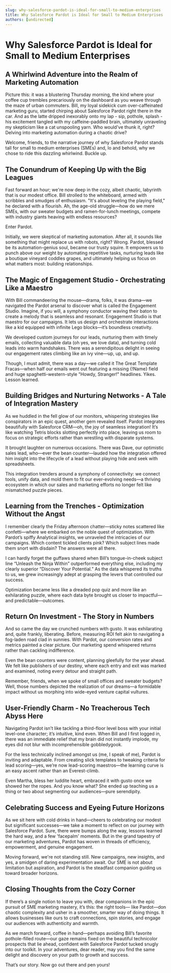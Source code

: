 ```yaml
---
slug: why-salesforce-pardot-is-ideal-for-small-to-medium-enterprises
title: Why Salesforce Pardot is Ideal for Small to Medium Enterprises
authors: [undirected]
---
```



# Why Salesforce Pardot is Ideal for Small to Medium Enterprises

## A Whirlwind Adventure into the Realm of Marketing Automation

Picture this: it was a blustering Thursday morning, the kind where your coffee cup trembles precariously on the dashboard as you weave through the maze of urban commuters. Bill, my loyal sidekick cum over-caffeinated marketing guru, started chirping about Salesforce Pardot right there in the car. And as the latte dripped inexorably onto my lap - sip, pothole, splash - his excitement tangled with my caffeine-paddled brain, ultimately unraveling my skepticism like a cat unspooling yarn. Who would've thunk it, right? Delving into marketing automation during a chaotic drive?

Welcome, friends, to the narrative journey of why Salesforce Pardot stands tall for small to medium enterprises (SMEs) and, lo and behold, why we chose to ride this dazzling whirlwind. Buckle up.

## The Conundrum of Keeping Up with the Big Leagues

Fast forward an hour; we're now deep in the cozy, albeit chaotic, labyrinth that is our modest office. Bill strolled to the whiteboard, armed with scribbles and smudges of enthusiasm. "It's about leveling the playing field," he declared with a flourish. Ah, the age-old struggle—how do we mere SMEs, with our sweater budgets and ramen-for-lunch meetings, compete with industry giants heaving with endless resources?

Enter Pardot.

Initially, we were skeptical of marketing automation. After all, it sounds like something that might replace us with robots, right? Wrong. Pardot, blessed be its automation-genius soul, became our trusty squire. It empowers us to punch above our weight by automating repetitive tasks, nurturing leads like a boutique vineyard coddles grapes, and ultimately helping us focus on what matters most: building relationships.

## The Magic of Engagement Studio - Orchestrating Like a Maestro

With Bill commandeering the mouse—drama, folks, it was drama—we navigated the Pardot arsenal to discover what is called the Engagement Studio. Imagine, if you will, a symphony conductor waving their baton to create a melody that is seamless and resonant. Engagement Studio is that maestro for our campaigns. It lets us design and orchestrate interactions like a kid equipped with infinite Lego blocks—it’s boundless creativity.

We developed custom journeys for our leads, nurturing them with timely emails, collecting valuable data (oh yes, we love data), and turning cold leads into warm handshakes. There was a serendipitous delight in seeing our engagement rates climbing like an ivy vine—up, up, and up.

Though, I must admit, there was a day—we called it The Great Template Fracas—when half our emails went out featuring a missing {!Name} field and huge spaghetti-western-style "Howdy, Stranger!" headlines. Yikes. Lesson learned.

## Building Bridges and Nurturing Networks - A Tale of Integration Mastery

As we huddled in the fell glow of our monitors, whispering strategies like conspirators in an epic quest, another gem revealed itself. Pardot integrates beautifully with Salesforce CRM—oh, the joy of seamless integration! It’s like watching Tetris blocks slotting perfectly into place, leaving us room to focus on strategic efforts rather than wrestling with disparate systems.

It brought laughter on numerous occasions. There was Dave, our optimistic sales lead, who—ever the bean counter—lauded how the integration offered him insight into the lifecycle of a lead without playing hide and seek with spreadsheets.

This integration trenders around a symphony of connectivity: we connect tools, unify data, and mold them to fit our ever-evolving needs—a thriving ecosystem in which our sales and marketing efforts no longer felt like mismatched puzzle pieces.

## Learning from the Trenches - Optimization Without the Angst

I remember clearly the Friday afternoon chatter—sticky notes scattered like confetti—where we embarked on the noble quest of optimization. With Pardot’s spiffy Analytical insights, we unraveled the intricacies of our campaigns. Which content tickled clients pink? Which subject lines made them snort with disdain? The answers were all there.

I can hardly forget the guffaws shared when Bill’s tongue-in-cheek subject line “Unleash the Ninja Within” outperformed everything else, including my clearly superior “Discover Your Potential.” As the data whispered its truths to us, we grew increasingly adept at grasping the levers that controlled our success.

Optimization became less like a dreaded pop quiz and more like an exhilarating puzzle, where each data byte brought us closer to impactful—and predictable—outcomes.

## Return On Investment - The Story in Numbers

And so came the day we crunched numbers with gusto. It was exhilarating and, quite frankly, liberating. Before, measuring ROI felt akin to navigating a fog-laden road clad in sunnies. With Pardot, our conversion rates and metrics painted a clear picture. Our marketing spend whispered returns rather than cackling indifference.

Even the bean counters were content, planning gleefully for the year ahead. We felt like publishers of our destiny, where each entry and exit was marked and examined, noting every detour and straight path.

Remember, friends, when we spoke of small offices and sweater budgets? Well, those numbers depicted the realization of our dreams—a formidable impact without us morphing into wide-eyed venture capital vultures.

## User-Friendly Charm - No Treacherous Tech Abyss Here

Navigating Pardot isn’t like tackling a third-floor level boss with your initial level-one character; it’s intuitive, kind even. When Bill and I first logged in, there was an immediate relief that my brain did not instantly implode, my eyes did not blur with incomprehensible gobbledygook.

For the less technically inclined amongst us (me, I speak of me), Pardot is inviting and adaptable. From creating slick templates to tweaking criteria for lead scoring—yes, we’re now lead-scoring maestros—the learning curve is an easy ascent rather than an Everest-climb.

Even Martha, bless her luddite heart, embraced it with gusto once we showed her the ropes. And you know what? She ended up teaching us a thing or two about segmenting our audiences—pure serendipity.

## Celebrating Success and Eyeing Future Horizons

As we sit here with cold drinks in hand—cheers to celebrating our modest but significant successes—we take a moment to reflect on our journey with Salesforce Pardot. Sure, there were bumps along the way, lessons learned the hard way, and a few 'facepalm' moments. But in the grand tapestry of our marketing adventures, Pardot has woven in threads of efficiency, empowerment, and genuine engagement.

Moving forward, we're not standing still. New campaigns, new insights, and yes, a smidgen of daring experimentation await. Our SME is not about limitation but aspiration, and Pardot is the steadfast companion guiding us toward broader horizons.

## Closing Thoughts from the Cozy Corner

If there’s a single notion to leave you with, dear companions in the epic pursuit of SME marketing mastery, it’s this: the right tools— like Pardot—don chaotic complexity and usher in a smoother, smarter way of doing things. It allows businesses like ours to craft connections, spin stories, and engage our audiences with authenticity and warmth.

As we march forward, coffee in hand—perhaps avoiding Bill’s favorite pothole-filled route—our gaze remains fixed on the beautiful technicolor prospects that lie ahead, confident with Salesforce Pardot tucked snugly into our toolkit. In your adventures, dear reader, may you find the same delight and discovery on your path to growth and success.

That’s our story. Now go out there and pen yours!